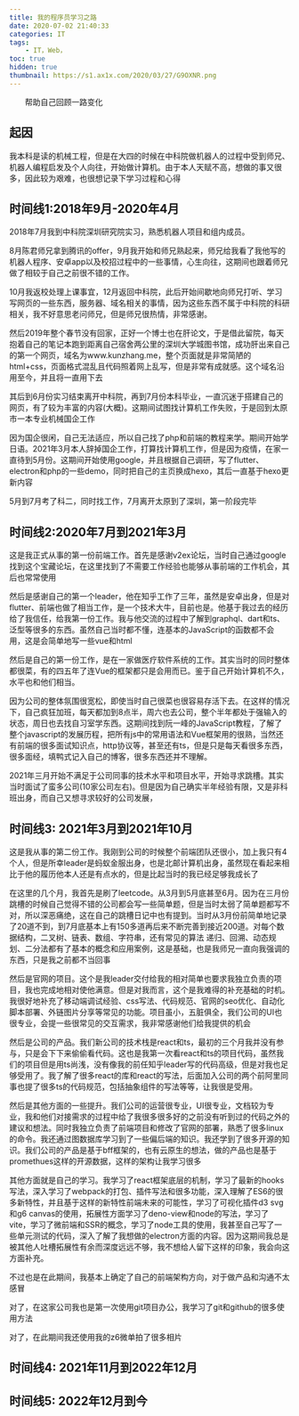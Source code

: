 ```yaml
---
title: 我的程序员学习之路
date: 2020-07-02 21:40:33
categories: IT
tags:
    - IT，Web，
toc: true
hidden: true
thumbnail: https://s1.ax1x.com/2020/03/27/G9OXNR.png
---
```


　　帮助自己回顾一路变化

<!--more-->

## 起因

我本科是读的机械工程，但是在大四的时候在中科院做机器人的过程中受到师兄、机器人编程启发及个人向往，开始做计算机。由于本人天赋不高，想做的事又很多，因此较为艰难，也很想记录下学习过程和心得



## 时间线1:2018年9月-2020年4月

2018年7月我到中科院深圳研究院实习，熟悉机器人项目和组内成员。

8月陈君师兄拿到腾讯的offer，9月我开始和师兄熟起来，师兄给我看了我他写的机器人程序、安卓app以及校招过程中的一些事情，心生向往，这期间也跟着师兄做了相较于自己之前很不错的工作。

10月我返校处理上课事宜，12月返回中科院，此后开始间歇地向师兄打听、学习写网页的一些东西，服务器、域名相关的事情，因为这些东西不属于中科院的科研相关，我不好意思老问师兄，但是师兄很热情，非常感谢。

然后2019年整个春节没有回家，正好一个博士也在肝论文，于是借此留院，每天抱着自己的笔记本跑到距离自己宿舍两公里的深圳大学城图书馆，成功肝出来自己的第一个网页，域名为www.kunzhang.me，整个页面就是非常简陋的html+css，页面格式混乱且代码照着网上乱写，但是非常有成就感。这个域名沿用至今，并且将一直用下去

其后到6月份实习结束离开中科院，再到7月份本科毕业，一直沉迷于搭建自己的网页，有了较为丰富的内容(大概)。这期间试图找计算机工作失败，于是回到太原市一本专业机械国企工作

因为国企很闲，自己无法适应，所以自己找了php和前端的教程来学。期间开始学日语。2021年3月本人辞掉国企工作，打算找计算机工作，但是因为疫情，在家一直待到5月份。这期间开始使用google，并且根据自己调研，写了flutter、electron和php的一些demo，同时把自己的主页换成hexo，其后一直基于hexo更新内容

5月到7月考了科二，同时找工作，7月离开太原到了深圳，第一阶段完毕



## 时间线2:2020年7月到2021年3月

这是我正式从事的第一份前端工作。首先是感谢v2ex论坛，当时自己通过google找到这个宝藏论坛，在这里找到了不需要工作经验也能够从事前端的工作机会，其后也常常使用

然后是感谢自己的第一个leader，他在知乎工作了三年，虽然是安卓出身，但是对flutter、前端也做了相当工作，是一个技术大牛，目前也是。他基于我过去的经历给了我信任，给我第一份工作。我与他交流的过程中了解到graphql、dart和ts、泛型等很多的东西。虽然自己当时都不懂，连基本的JavaScript的函数都不会用，这是会简单地写一些vue和html

然后是自己的第一份工作，是在一家做医疗软件系统的工作。其实当时的同时整体都很菜，有的四五年了连Vue的框架都只是会用而已。鉴于自己开始计算机不久，水平也和他们相当。

因为公司的整体氛围很宽松，即使当时自己很菜也很容易存活下去。在这样的情况下，自己疯狂加班，每天都加到8点半，周六也去公司，整个半年都处于强输入的状态，周日也去找自习室学东西。这期间找到阮一峰的JavaScript教程，了解了整个javascript的发展历程，把所有js中的常用语法和Vue框架用的很熟，当然还有前端的很多面试知识点，http协议等，甚至还有ts，但是只是每天看很多东西，很多面经，填鸭式记入自己的博客，很多东西还并不理解。

2021年三月开始不满足于公司同事的技术水平和项目水平，开始寻求跳槽。其实当时面试了蛮多公司(10家公司左右)。但是因为自己确实半年经验有限，又是非科班出身，而自己又想寻求较好的公司发展，



## 时间线3: 2021年3月到2021年10月

这是我从事的第二份工作。我刚到公司的时候整个前端团队还很小，加上我只有4个人，但是所幸leader是蚂蚁金服出身，也是北邮计算机出身，虽然现在看起来相比于他的履历他本人还是有点水的，但是比起当时的我已经足够我成长了

在这里的几个月，我首先是刷了leetcode。从3月到5月底甚至6月。因为在三月份跳槽的时候自己觉得不错的公司都会写一些简单题，但是当时太弱了简单题都写不对，所以深恶痛绝，这在自己的跳槽日记中也有提到。当时从3月份前简单地记录了20道不到，到7月底基本上有150多道再后来不断完善到接近200道。对每个数据结构，二叉树、链表、数组、字符串，还有常见的算法 递归、回溯、动态规划、二分法都有了基本的概念和应用案例，这是基础，也是我师兄一直向我强调的东西，只是我之前都不当回事

然后是官网的项目。这个是我leader交付给我的相对简单也要求我独立负责的项目，我也完成地相对使他满意。但是对我而言，这个是我难得的补充基础的时机。我很好地补充了移动端调试经验、css写法、代码规范、官网的seo优化、自动化脚本部署、外链图片分享等常见的功能。项目虽小，五脏俱全，我们公司的UI也很专业，会提一些很常见的交互需求，我非常感谢他们给我提供的机会

然后是公司的产品。我们新公司的技术栈是react和ts，最初的三个月我并没有参与，只是会下下来偷偷看代码。这也是我第一次看react和ts的项目代码，虽然我们的项目但是用ts尚浅，没有像我的前任知乎leader写的代码高级，但是对我也足够受用了。我了解了很多react的库和react的写法，后面加入公司的两个前阿里同事也提了很多ts的代码规范，包括抽象组件的写法等等，让我很是受用。

然后是其他方面的一些提升。我们公司的运营很专业，UI很专业，文档较为专业，我和他们对接需求的过程中给了我很多很多好的之前没有听到过的代码之外的建议和想法。同时我独立负责了前端项目和修改了官网的部署，熟悉了很多linux的命令。我还通过图数据库学习到了一些偏后端的知识。我还学到了很多开源的知识。我们公司的产品是基于bff框架的，也有云原生的想法，做的产品也是基于promethues这样的开源数据，这样的架构让我学习很多

其他方面就是自己的学习。我学习了react框架底层的机制，学习了最新的hooks写法，深入学习了webpack的打包、插件写法和很多功能，深入理解了ES6的很多新特性，并且基于这样的新特性前端未来的可能性，学习了可视化插件d3 svg和g6 canvas的使用，拓展性方面学习了deno-view和node的写法，学习了vite，学习了微前端和SSR的概念，学习了node工具的使用，我甚至自己写了一些单元测试的代码，深入了解了我想做的electron方面的内容。因为这期间我总是被其他人吐槽拓展性有余而深度远远不够，我不想给人留下这样的印象，我会向这方面补充。

不过也是在此期间，我基本上确定了自己的前端架构方向，对于做产品和沟通不太感冒

对了，在这家公司我也是第一次使用git项目办公，我学习了git和github的很多使用方法

对了，在此期间我还使用我的z6微单拍了很多相片



## 时间线4: 2021年11月到2022年12月



## 时间线5: 2022年12月到今

